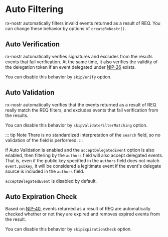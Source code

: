 # Auto Filtering

rx-nostr automatically filters invalid events returned as a result of REQ. You can change these behavior by options of `createRxNostr()`.

## Auto Verification

rx-nostr automatically verifies signatures and excludes from the results events that fail verification. At the same time, it also verifies the validity of the delegation token if an event delegated under [NIP-26](https://github.com/nostr-protocol/nips/blob/master/26.md) exists.

You can disable this behavior by `skipVerify` option.

## Auto Validation

rx-nostr automatically verifies that the events returned as a result of REQ really match the REQ filters, and excludes events that fail verification from the results.

You can disable this behavior by `skipValidateFilterMatching` option.

::: tip Note
There is no standardized interpretation of the `search` field, so no validation of the field is performed.
:::

If Auto Validation is enabled and the `acceptDelegatedEvent` option is also enabled, then filtering by the `authors` field will also accept delegated events. That is, even if the public key specified in the `authors` field does not match `event.pubkey`, it will be considered a legitimate event if the event's delegate source is included in the `authors` field.

`acceptDelegatedEvent` is disabled by default.

## Auto Expiration Check

Based on [NIP-40](https://github.com/nostr-protocol/nips/blob/master/40.md), events returned as a result of REQ are automatically checked whether or not they are expired and removes expired events from the result.

You can disable this behavior by `skipExpirationCheck` option.
